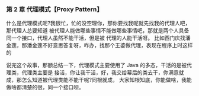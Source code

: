 ### 第 2 章 代理模式【Proxy Pattern】

什么是代理模式呢?我很忙，忙的没空理你，那你要找我呢就先找我的代理人吧，那代理人总要知道 被代理人能做哪些事情不能做哪些事情吧，那就是两个人具备同一个接口，代理人虽然不能干活，但是被 代理的人能干活呀。
比如西门庆找潘金莲，那潘金莲不好意思答复呀，咋办，找那个王婆做代理，表现在程序上时这样的


说完这个故事，那额总结一下，代理模式主要使用了 Java 的多态，干活的是被代理类，代理类主要是 接活，你让我干活，好，我交给幕后的类去干，你满意就成，那怎么知道被代理类能不能干呢?同根就成， 大家知根知底，你能做啥，我能做啥都清楚的很，同一个接口呗。